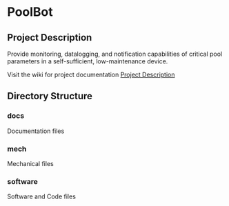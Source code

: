 # PoolBot
## Project Description
Provide monitoring, datalogging, and notification capabilities of critical pool parameters in a self-sufficient, low-maintenance device.

Visit the wiki for project documentation
[Project Description](https://github.com/tyler-b/PoolBot/wiki)
## Directory Structure
### docs
Documentation files
### mech
Mechanical files
### software
Software and Code files
